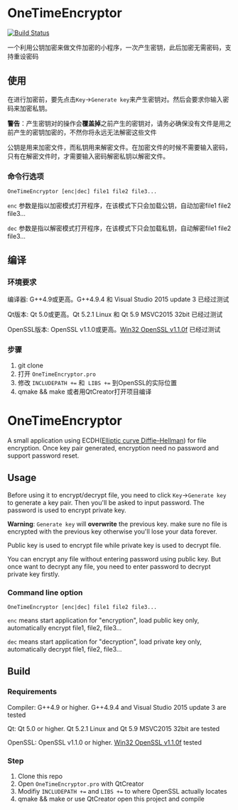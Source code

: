 # OneTimeEncryptor
[![Build Status](https://travis-ci.org/qmick/OneTimeEncryptor.svg?branch=master)](https://travis-ci.org/qmick/OneTimeEncryptor)

一个利用公钥加密来做文件加密的小程序，一次产生密钥，此后加密无需密码，支持重设密码

## 使用

在进行加密前，要先点击`Key`->`Generate key`来产生密钥对。然后会要求你输入密码来加密私钥。

**警告**：产生密钥对的操作会**覆盖掉**之前产生的密钥对，请务必确保没有文件是用之前产生的密钥加密的，不然你将永远无法解密这些文件

公钥是用来加密文件，而私钥用来解密文件。在加密文件的时候不需要输入密码，只有在解密文件时，才需要输入密码解密私钥以解密文件。

### 命令行选项

```OneTimeEncryptor [enc|dec] file1 file2 file3...```

`enc` 参数是指以加密模式打开程序，在该模式下只会加载公钥，自动加密file1 file2 file3...

`dec` 参数是指以解密模式打开程序，在该模式下只会加载私钥，自动解密file1 file2 file3...


## 编译
### 环境要求
编译器: G++4.9或更高。G++4.9.4 和 Visual Studio 2015 update 3 已经过测试

Qt版本: Qt 5.0或更高。Qt 5.2.1 Linux 和 Qt 5.9 MSVC2015 32bit 已经过测试

OpenSSL版本: OpenSSL v1.1.0或更高。[Win32 OpenSSL v1.1.0f](https://slproweb.com/download/Win32OpenSSL-1_1_0f.exe) 已经过测试

### 步骤
1. git clone 
2. 打开 `OneTimeEncryptor.pro`
3. 修改 `INCLUDEPATH +=` 和  `LIBS +=` 到OpenSSL的实际位置
4. qmake && make 或者用QtCreator打开项目编译

# OneTimeEncryptor

A small application using ECDH([Elliptic curve Diffie–Hellman](https://en.wikipedia.org/wiki/Elliptic_curve_Diffie%E2%80%93Hellman)) for file encryption. Once key pair generated, encryption need no password and support password reset.

## Usage

Before using it to encrypt/decrypt file, you need to click `Key`->`Generate key` to generate a key pair. Then you'll be asked to input password. The password is used to encrypt private key.


**Warning**: `Generate key` will **overwrite** the previous key. make sure no file is encrypted with the previous key otherwise you'll lose your data forever.

Public key is used to encrypt file while private key is used to decrypt file.

You can encrypt any file without entering password using public key. But once want to decrypt any file, you need to enter password to decrypt private key firstly.

### Command line option

```OneTimeEncryptor [enc|dec] file1 file2 file3...```

`enc` means start application for "encryption", load public key only, automatically encrypt file1, file2, file3...

`dec` means start application for "decryption", load private key only, automatically decrypt file1, file2, file3...



## Build

### Requirements

Compiler: G++4.9 or higher. G++4.9.4 and Visual Studio 2015 update 3 are tested

Qt: Qt 5.0 or higher. Qt 5.2.1 Linux and Qt 5.9 MSVC2015 32bit are tested

OpenSSL: OpenSSL v1.1.0 or higher. [Win32 OpenSSL v1.1.0f](https://slproweb.com/download/Win32OpenSSL-1_1_0f.exe) tested

### Step

1. Clone this repo
2. Open `OneTimeEncryptor.pro` with QtCreator
3. Modifiy `INCLUDEPATH +=` and  `LIBS +=` to where OpenSSL actually locates
4. qmake && make or use QtCreator open this project and compile
